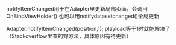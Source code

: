 notifyItemChanged用于在Adapter里更新局部页面，会调用OnBindViewHolder()
也可以用notifydatasetchanged()全局更新

Adapter.notifyItemChanged(position,1);
playload等于1时就能解决了（Stackoverflow里查的野方法，具体原因有待更新）
